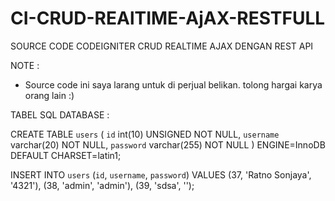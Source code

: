 # CI-CRUD-REAlTIME-AjAX-RESTFULL

SOURCE CODE CODEIGNITER CRUD REALTIME AJAX DENGAN REST API

NOTE :
- Source code ini saya larang untuk di perjual belikan. tolong hargai karya orang lain :)
 

TABEL SQL DATABASE :

CREATE TABLE `users` (
  `id` int(10) UNSIGNED NOT NULL, 
  `username` varchar(20) NOT NULL,
  `password` varchar(255) NOT NULL
) ENGINE=InnoDB DEFAULT CHARSET=latin1;

 
INSERT INTO `users` (`id`, `username`, `password`) VALUES
(37, 'Ratno Sonjaya', '4321'),
(38, 'admin', 'admin'),
(39, 'sdsa', '');

